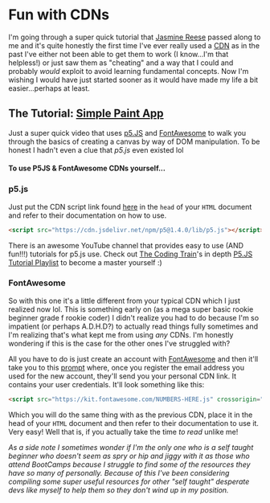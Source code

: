 # Fun with CDNs

I'm going through a super quick tutorial that [Jasmine Reese](https://github.com/Jasmine582) passed along to me and it's quite honestly the first time I've ever really used a [CDN](https://www.cloudflare.com/learning/cdn/what-is-a-cdn/) as in the past I've either not been able to get them to work (I know...I'm that helpless!) or just saw them as "cheating" and a way that I could and probably *would* exploit to avoid learning fundamental concepts. Now I'm wishing I would have just started sooner as it would have made my life a bit easier...perhaps at least. 

## The Tutorial: [Simple Paint App](https://www.youtube.com/watch?v=EQFibzKT_WE) 

Just a super quick video that uses [p5.JS](https://p5js.org/) and [FontAwesome](https://fontawesome.com/) to walk you through the basics of creating a canvas by way of DOM manipulation. To be honest I hadn't even a clue that *p5.js* even existed lol 


#### To use P5JS & FontAwesome CDNs yourself...

### **p5.js**
Just put the CDN script link found [here](https://p5js.org/get-started/) in the `head` of your `HTML` document and refer to their documentation on how to use. 
```html
<script src="https://cdn.jsdelivr.net/npm/p5@1.4.0/lib/p5.js"></script>
```

There is an awesome YouTube channel that provides easy to use (AND fun!!!) tutorials for p5.js use. Check out [The Coding Train](https://www.youtube.com/c/TheCodingTrain/featured)'s in depth [P5.JS Tutorial Playlist](https://www.youtube.com/playlist?list=PLRqwX-V7Uu6Zy51Q-x9tMWIv9cueOFTFA) to become a master yourself :) 


### **FontAwesome**
So with this one it's a little different from your typical CDN which I just realized now lol. This is something early on (as a mega super basic rookie beginner grade f rookie coder) I didn't realize you had to do because I'm so impatient (or perhaps A.D.H.D?) to actually read things fully sometimes and I'm realizing that's what kept me from using *any* CDNs. I'm honestly wondering if this is the case for the other ones I've struggled with? 


All you have to do is just create an account with [FontAwesome](https://fontawesome.com/start) and then it'll take you to this [prompt](https://fontawesome.com/start/confirm) where, once you register the email address you used for the new account, they'll send you your personal CDN link. It contains your user credentials. It'll look something like this: 

```html
<script src="https://kit.fontawesome.com/NUMBERS-HERE.js" crossorigin="anonymous"></script>
```
Which you will do the same thing with as the previous CDN, place it in the head of your `HTML` document and then refer to their documentation to use it. Very easy! Well that is, if you actually take the time *to read* unlike me!




*As a side note I sometimes wonder if I'm the only one who is a self taught beginner who doesn't seem as spry or hip and jiggy with it as those who attend BootCamps because I struggle to find some of the resources they have so many of personally. Because of this I've been considering compiling some super useful resources for other "self taught" desperate devs like myself to help them so they don't wind up in my position.*  